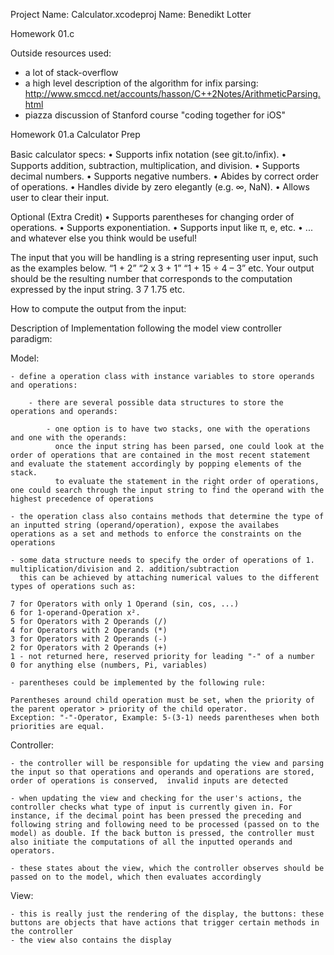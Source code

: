 Project Name: Calculator.xcodeproj
Name: Benedikt Lotter




Homework 01.c

Outside resources used:

- a lot of stack-overflow
- a high level description of the algorithm for infix parsing: 
http://www.smccd.net/accounts/hasson/C++2Notes/ArithmeticParsing.html
- piazza discussion of Stanford course "coding together for iOS"















Homework 01.a
Calculator Prep


Basic calculator specs:
• Supports inﬁx notation (see git.to/inﬁx).
• Supports addition, subtraction, multiplication, and division.
• Supports decimal numbers.
• Supports negative numbers.
• Abides by correct order of operations.
• Handles divide by zero elegantly (e.g. ∞, NaN).
• Allows user to clear their input.

Optional (Extra Credit)
• Supports parentheses for changing order of operations.
• Supports exponentiation.
• Supports input like π, e, etc.
• ... and whatever else you think would be useful!


The input that you will be handling is a string representing user input, such as the examples below.
“1 + 2”
“2 x 3 + 1”
“1 + 15 ÷ 4 – 3”
etc.
Your output should be the resulting number that corresponds to the computation expressed by the input 
string.
3
7
1.75
etc.









How to compute the output from the input:


Description of Implementation following the model view controller paradigm:

Model:

	- define a operation class with instance variables to store operands and operations: 

		- there are several possible data structures to store the operations and operands:

			- one option is to have two stacks, one with the operations and one with the operands:
			  once the input string has been parsed, one could look at the order of operations that are contained in the most recent statement and evaluate the statement accordingly by popping elements of the stack.
			  to evaluate the statement in the right order of operations, one could search through the input string to find the operand with the highest precedence of operations

	- the operation class also contains methods that determine the type of an inputted string (operand/operation), expose the availabes operations as a set and methods to enforce the constraints on the operations
		
	- some data structure needs to specify the order of operations of 1. multiplication/division and 2. addition/subtraction
	  this can be achieved by attaching numerical values to the different types of operations such as:

    7 for Operators with only 1 Operand (sin, cos, ...)
    6 for 1-operand-Operation x².
    5 for Operators with 2 Operands (/)
    4 for Operators with 2 Operands (*)
    3 for Operators with 2 Operands (-)
    2 for Operators with 2 Operands (+)
    1 - not returned here, reserved priority for leading "-" of a number
    0 for anything else (numbers, Pi, variables)

    - parentheses could be implemented by the following rule:

    Parentheses around child operation must be set, when the priority of the parent operator > priority of the child operator.
    Exception: "-"-Operator, Example: 5-(3-1) needs parentheses when both priorities are equal.


Controller:



	- the controller will be responsible for updating the view and parsing the input so that operations and operands and operations are stored, order of operations is conserved,  invalid inputs are detected

	- when updating the view and checking for the user's actions, the controller checks what type of input is currently given in. For instance, if the decimal point has been pressed the preceding and following string and following need to be processed (passed on to the model) as double. If the back button is pressed, the controller must also initiate the computations of all the inputted operands and operators.

	- these states about the view, which the controller observes should be passed on to the model, which then evaluates accordingly




View:

	- this is really just the rendering of the display, the buttons: these buttons are objects that have actions that trigger certain methods in the controller
	- the view also contains the display


	



























